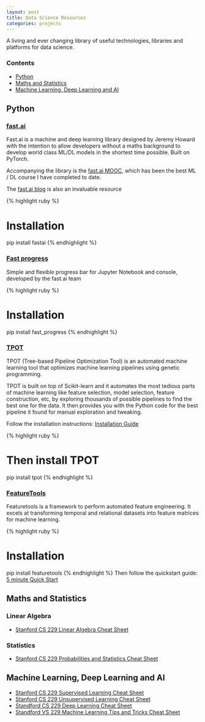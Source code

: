 ```yaml
---
layout: post
title: Data Science Resources
categories: projects
---
```


A living and ever changing library of useful technologies, libraries and platforms for data science.

<!-- more -->

<h3>Contents</h3>

<ul>
	<li><a href="#python">Python</a></li>
	<li><a href="#mathsandstatistics">Maths and Statistics</a></li>
	<li><a href="#machnielearning">Machine Learning, Deep Learning and AI</a></li>
</ul>


<h2 id="python">Python</h2>

<h3><a href="https://github.com/fastai/fastai">fast.ai</a></h3>
Fast.ai is a machine and deep learning library designed by Jeremy Howard with the intention to allow developers without a maths background to develop world class ML/DL models in the shortest time possible. Built on PyTorch.

Accompanying the library is the <a href="http://www.fast.ai/">fast.ai MOOC</a>, which has been the best ML / DL course I have completed to date.

The <a href="http://www.fast.ai/topics/">fast.ai blog</a> is also an invaluable resource

{% highlight ruby %}
# Installation
pip install fastai
{% endhighlight %}


<h3><a href="https://github.com/fastai/fast_progress">Fast progress</a></h3>
Simple and flexible progress bar for Jupyter Notebook and console, developed by the fast.ai team

{% highlight ruby %}
# Installation
pip install fast_progress
{% endhighlight %}


<h3><a href="https://github.com/EpistasisLab/tpot">TPOT</a></h3>
TPOT (Tree-based Pipeline Optimization Tool) is an automated machine learning tool that optimizes machine learning pipelines using genetic programming.

TPOT is built on top of Scikit-learn and it automates the most tedious parts of machine learning like feature selection, model selection, feature construction, etc, by exploring thousands of possible pipelines to find the best one for the data. It then provides you with the Python code for the best pipeline it found for manual exploration and tweaking.

Follow the installation instructions: <a href="http://epistasislab.github.io/tpot/installing/">Installation Guide</a>

{% highlight ruby %}
# Then install TPOT
pip install tpot
{% endhighlight %}

<h3><a href="https://www.featuretools.com/">FeatureTools</a></h3>
Featuretools is a framework to perform automated feature engineering. It excels at transforming temporal and relational datasets into feature matrices for machine learning.

{% highlight ruby %}
# Installation
pip install featuretools
{% endhighlight %}
Then follow the quickstart guide: <a href="https://docs.featuretools.com/#minute-quick-start">5 minute Quick Start</a>




<h2 id="mathsandstatistics">Maths and Statistics</h2>

<h3 id="linearalgebra">Linear Algebra</h3>

<ul>
	<li><a href="https://stanford.edu/~shervine/teaching/cs-229/refresher-algebra-calculus.html">Stanford CS 229 Linear Algebra Cheat Sheet</a></li>
</ul>

<h3 id="statistics">Statistics</h3>

<ul>
	<li><a href="https://stanford.edu/~shervine/teaching/cs-229/refresher-probabilities-statistics.html">Stanford CS 229 Probabilities and Statistics Cheat Sheet</a></li>
</ul>

<h2 id="machnielearning">Machine Learning, Deep Learning and AI</h2>

<ul>
	<li><a href="https://stanford.edu/~shervine/teaching/cs-229/cheatsheet-supervised-learning.html">Stanford CS 229 Supervised Learning Cheat Sheet</a></li>
	<li><a href="https://stanford.edu/~shervine/teaching/cs-229/cheatsheet-unsupervised-learning.html">Stanford CS 229 Unsupervised Learning Cheat Sheet</a></li>
	<li><a href="https://stanford.edu/~shervine/teaching/cs-229/cheatsheet-deep-learning.html">Standford CS 229 Deep Learning Cheat Sheet</a></li>
	<li><a href="https://stanford.edu/~shervine/teaching/cs-229/cheatsheet-machine-learning-tips-and-tricks.html">Standford VS 229 Machine Learning Tips and Tricks Cheat Sheet</a></li>
</ul>